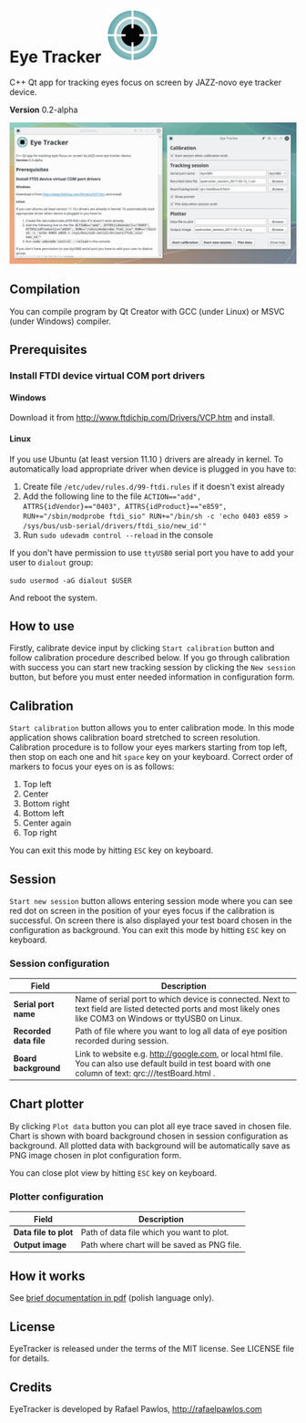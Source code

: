 # Eye Tracker ![img](app_icon.svg) 

C++ Qt app for tracking eyes focus on screen by JAZZ-novo eye tracker device. 

**Version** 0.2-alpha

![img](Screenshot.png) 



## Compilation

You can compile program by Qt Creator with GCC (under Linux) or MSVC (under Windows) compiler.

## Prerequisites

### Install FTDI device virtual COM port drivers

#### Windows

Download it from http://www.ftdichip.com/Drivers/VCP.htm and install.

#### Linux

If you use Ubuntu (at least version 11.10 ) drivers are already in kernel. To automatically load appropriate driver when device is plugged in you have to:

1. Create file `/etc/udev/rules.d/99-ftdi.rules` if it doesn't exist already
2. Add the following line to the file `ACTION=="add", ATTRS{idVendor}=="0403", ATTRS{idProduct}=="e859", RUN+="/sbin/modprobe ftdi_sio" RUN+="/bin/sh -c 'echo 0403 e859 > /sys/bus/usb-serial/drivers/ftdi_sio/new_id'"`
3. Run `sudo udevadm control --reload` in the console

If you don't have permission to use `ttyUSB0` serial port you have to add your user to `dialout` group:

`sudo usermod -aG dialout $USER`

And reboot the system.

## How to use

Firstly, calibrate device input by clicking `Start calibration` button and follow calibration procedure described below. If you go through calibration with success you can start new tracking session by clicking the `New session` button, but before you must enter needed information in configuration form. 

## Calibration

`Start calibration` button allows you to enter calibration mode. In this mode application shows calibration board stretched to screen resolution. Calibration procedure is to follow your eyes markers starting from top left, then stop on each one and hit `space` key on your keyboard. Correct order of markers to focus your eyes on is as follows: 

1. Top left 
2. Center 
3. Bottom right 
4. Bottom left
5. Center again 
6. Top right

You can exit this mode by hitting `ESC` key on keyboard. 

## Session

`Start new session` button allows entering session mode where you can see red dot on screen in the position of your eyes focus if the calibration is successful. On screen there is also displayed your test board chosen in the configuration as background. 
You can exit this mode by hitting `ESC` key on keyboard. 

### Session configuration 

| Field                  | Description                              |
| ---------------------- | ---------------------------------------- |
| **Serial port name**   | Name of serial port to which device is connected. Next to text field are listed detected ports and most likely ones like COM3 on Windows or ttyUSB0 on Linux. |
| **Recorded data file** | Path of file where you want to log all data of eye position recorded during session. |
| **Board background**   | Link to website e.g. http://google.com, or local html file. You can also use default build in test board with one column of text: qrc:///testBoard.html . |

## Chart plotter 

By clicking `Plot data` button you can plot all eye trace saved in chosen file. Chart is shown with board background chosen in session configuration as background. All plotted data with background will be automatically save as PNG image chosen in plot configuration form.

You can close plot view by hitting `ESC` key on keyboard. 

### Plotter configuration

| Field                 | Description                              |
| --------------------- | ---------------------------------------- |
| **Data file to plot** | Path of data file which you want to plot. |
| **Output image**      | Path where chart will be saved as PNG file. |

## How it works

See [brief documentation in pdf](How_EyeTracker_works_pl.pdf) (polish language only).

## License

EyeTracker is released under the terms of the MIT license. See LICENSE file for details.

## Credits

EyeTracker is developed by Rafael Pawlos, http://rafaelpawlos.com